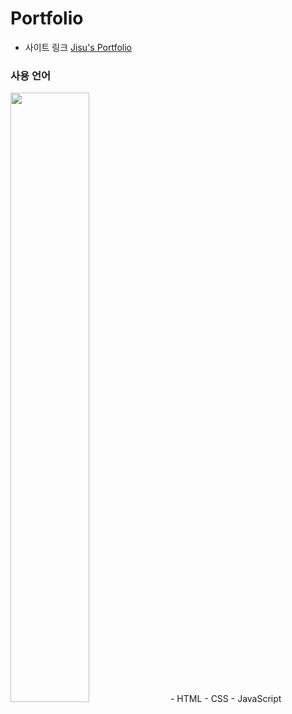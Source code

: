 # Portfolio

- 사이트 링크
  [Jisu's Portfolio](https://jzizsuuz.github.io/portfolio/)

### 사용 언어
<img src="https://js.devexpress.com/Content/Images/features/html5-css-javascript-logos.png" width="50%">
- HTML
- CSS
- JavaScript

